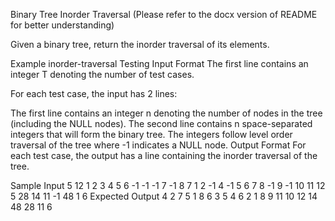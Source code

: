 Binary Tree Inorder Traversal (Please refer to the docx version of README for better understanding)


Given a binary tree, return the inorder traversal of its elements.

Example
inorder-traversal
Testing
Input Format
The first line contains an integer T denoting the number of test cases.

For each test case, the input has 2 lines:

The first line contains an integer n denoting the number of nodes in the tree (including the NULL nodes).
The second line contains n space-separated integers that will form the binary tree. The integers follow level order traversal of the tree where -1 indicates a NULL node.
Output Format
For each test case, the output has a line containing the inorder traversal of the tree.

Sample Input
5
12
1 2 3 4 5 6 -1 -1 -1 7 -1 8
7
1 2 -1 4 -1 5 6
7
8 -1 9 -1 10 11 12
5
28 14 11 -1 48
1
6
Expected Output
4 2 7 5 1 8 6 3
5 4 6 2 1
8 9 11 10 12
14 48 28 11
6